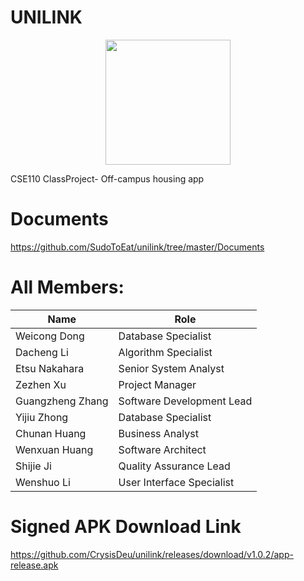 # UNILINK
<p align="center">
<img src="./logo.png" width="200" align="middle">  
</p>
CSE110 ClassProject- Off-campus housing app  

# Documents  
https://github.com/SudoToEat/unilink/tree/master/Documents  

# All Members:

Name | Role
---- | ---
Weicong Dong    |Database Specialist  |
Dacheng Li      |Algorithm Specialist  |
Etsu Nakahara   |Senior System Analyst  |
Zezhen Xu       |Project Manager  |
Guangzheng Zhang|Software Development Lead  |
Yijiu Zhong     |Database Specialist  |
Chunan Huang    |Business Analyst  |
Wenxuan Huang   |Software Architect  |
Shijie Ji       |Quality Assurance Lead  |
Wenshuo Li      |User Interface Specialist  |

# Signed APK Download Link
https://github.com/CrysisDeu/unilink/releases/download/v1.0.2/app-release.apk
